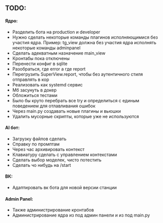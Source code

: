 ## TODO:
#### Ядро:
- Разделить бота на production и developer
- Нужно сделать некоторые команды плагинов исполняющимися без участия ядра. 
  Пример: tg_view должна без участия ядра исполнять некоторые команды adminpanel
- Сделать адекватным назначение main_view
- Кронтабы пока отключены
- Перенести конфиг в sqlite
- Разобраться, где error а где report
- Перегрузить SuperView.report, чтобы без аутентичного стиля отправлять в кор
- Реализовать как systemd сервис
- Мб засунуть в докер
- Обложиться тестами
- Было бы круто перебрать все try и определиться с единым поведением для отлавливания ошибок
- Через main.py создавать новые плагины и вьюшки
- Удалить мусорные скрипты, которые уже не используются
#### AI бот:
- Загрузку файлов сделать
- Справку по промптам
- Через час архивировать контекст
- Клавиатуру сделать с управлением контекстами
- Сделать выбор моделек, чисто потестить
- Сделать чо нибудь на /start
#### ВК:
- Адаптировать вк бота для новой версии станции
#### Admin Panel:
- Также администрирование кронтабов
- Администрирование ядра из под админ панели и из под main.py
